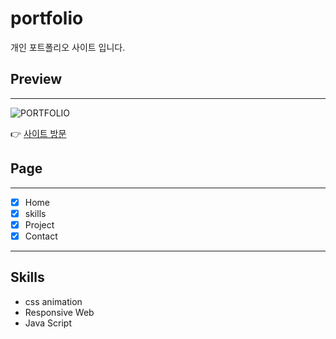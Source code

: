 # portfolio
개인 포트폴리오 사이트 입니다.
 

## Preview
---
![PORTFOLIO](https://postfiles.pstatic.net/MjAyMTEwMDVfODQg/MDAxNjMzNDE0MzYxNjYy.HXolAp1dp84QGIozN2iMsXHx28TSs4FqzK2ZYF9A6xMg.rTxcBeS1hsmE7Va2Gxu06r5fTZyMlv7uaOWiqwllVEIg.JPEG.wlals2997/preview.JPG?type=w773)

👉 [사이트 방문]( https://wlals2997.github.io/portfolio/)

## Page
---
- [x] Home 
- [x] skills
- [x] Project 
- [x] Contact 
---
## Skills
- css animation
- Responsive Web
- Java Script